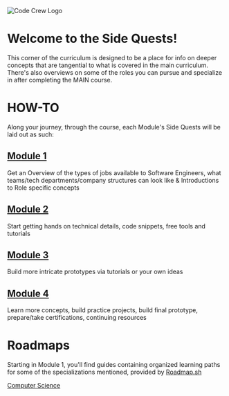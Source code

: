![Code Crew Logo](/Imgs/codecrewlogo.png  "image_tooltip")

# Welcome to the Side Quests!

This corner of the curriculum is designed to be a place for info on deeper concepts that are tangential to what is covered in the main curriculum. There's also overviews on some of the roles you can pursue and specialize in after completing the MAIN course.

# HOW-TO

Along your journey, through the course, each Module's Side Quests will be laid out as such:

## [Module 1](/Side_Quests/Module_1/)

Get an Overview of the types of jobs available to Software Engineers, what teams/tech departments/company structures can look like
& Introductions to Role specific concepts

## [Module 2](/Side_Quests/Module_2/)

Start getting hands on technical details, code snippets, free tools and tutorials

## [Module 3](/Side_Quests/Module_3/)

Build more intricate prototypes via tutorials or your own ideas

## [Module 4](/Side_Quests/Module_4/)

Learn more concepts, build practice projects, build final prototype, prepare/take certifications, continuing resources


# Roadmaps

Starting in Module 1, you'll find guides containing organized learning paths for some of the specializations mentioned, provided by [Roadmap.sh](https://roadmap.sh/)

[Computer Science](https://roadmap.sh/computer-science)